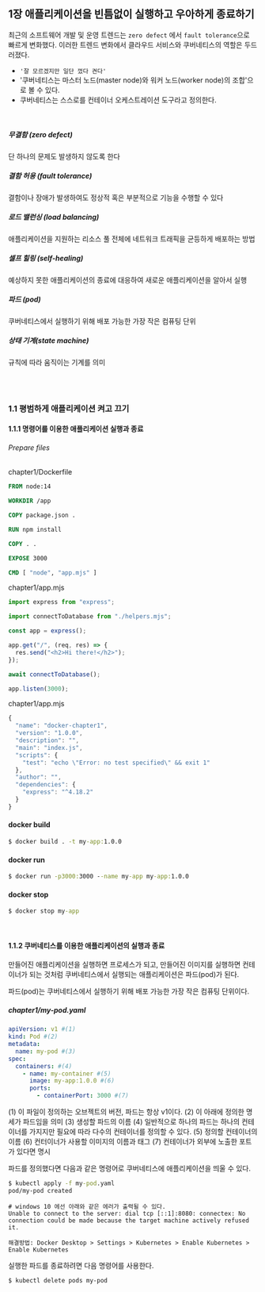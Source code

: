 ## 1장 애플리케이션을 빈틈없이 실행하고 우아하게 종료하기

최근의 소프트웨어 개발 및 운영 트렌드는 `zero defect` 에서 `fault tolerance`으로 빠르게 변화했다. 이러한 트렌드 변화에서 클라우드 서비스와 쿠버네티스의 역할은 두드러졌다.

- `'잘 모르겠지만 일단 껐다 켠다'`
- '쿠버네티스는 마스터 노드(master node)와 워커 노드(worker node)의 조합'으로 볼 수 있다.
- 쿠버네티스는 스스로를 컨테이너 오케스트레이션 도구라고 정의한다.

<br/>

##### 무결함 (zero defect)

단 하나의 문제도 발생하지 않도록 한다

##### 결함 허용 (fault tolerance)

결함이나 장애가 발생하여도 정상적 혹은 부분적으로 기능을 수행할 수 있다

##### 로드 밸런싱 (load balancing)

애플리케이션을 지원하는 리소스 풀 전체에 네트워크 트래픽을 균등하게 배포하는 방법

##### 셀프 힐링 (self-healing)

예상하지 못한 애플리케이션의 종료에 대응하여 새로운 애플리케이션을 알아서 실행

##### 파드 (pod)

쿠버네티스에서 실행하기 위해 배포 가능한 가장 작은 컴퓨팅 단위

##### 상태 기계(state machine)

규칙에 따라 움직이는 기계를 의미

<br/>

<br/>

### 1.1 평범하게 애플리케이션 켜고 끄기

#### 1.1.1 명령어를 이용한 애플리케이션 실행과 종료

###### Prepare files

chapter1/Dockerfile

```dockerfile
FROM node:14

WORKDIR /app

COPY package.json .

RUN npm install

COPY . .

EXPOSE 3000

CMD [ "node", "app.mjs" ]
```

chapter1/app.mjs

```js
import express from "express";

import connectToDatabase from "./helpers.mjs";

const app = express();

app.get("/", (req, res) => {
  res.send("<h2>Hi there!</h2>");
});

await connectToDatabase();

app.listen(3000);
```

chapter1/app.mjs

```js
{
  "name": "docker-chapter1",
  "version": "1.0.0",
  "description": "",
  "main": "index.js",
  "scripts": {
    "test": "echo \"Error: no test specified\" && exit 1"
  },
  "author": "",
  "dependencies": {
    "express": "^4.18.2"
  }
}

```

#### docker build

```cmd
$ docker build . -t my-app:1.0.0
```

#### docker run

```cmd
$ docker run -p3000:3000 --name my-app my-app:1.0.0
```

#### docker stop

```cmd
$ docker stop my-app
```

<br/>

#### 1.1.2 쿠버네티스를 이용한 애플리케이션의 실행과 종료

만들어진 애플리케이션을 실행하면 프로세스가 되고, 만들어진 이미지를 실행하면 컨테이너가 되는 것처럼 쿠버네티스에서 실행되는 애플리케이션은 파드(pod)가 된다.

파드(pod)는 쿠버네티스에서 실행하기 위해 배포 가능한 가장 작은 컴퓨팅 단위이다.

##### chapter1/my-pod.yaml

```yaml
apiVersion: v1 #(1)
kind: Pod #(2)
metadata:
  name: my-pod #(3)
spec:
  containers: #(4)
    - name: my-container #(5)
      image: my-app:1.0.0 #(6)
      ports:
        - containerPort: 3000 #(7)
```

(1) 이 파일이 정의하는 오브젝트의 버전, 파드는 항상 v1이다.
(2) 이 아래에 정의한 명세가 파드임을 의미
(3) 생성할 파드의 이름
(4) 일반적으로 하나의 파드는 하나의 컨테이너를 가지지만 필요에 따라 다수의 컨테이너를 정의할 수 있다.
(5) 정의할 컨테이너의 이름
(6) 컨터이너가 사용할 이미지의 이름과 태그
(7) 컨테이너가 외부에 노출한 포트가 있다면 명시

파드를 정의했다면 다음과 같은 명령어로 쿠버네티스에 애플리케이션을 띄울 수 있다.

```cmd
$ kubectl apply -f my-pod.yaml
pod/my-pod created
```

```
# windows 10 에선 아래와 같은 에러가 출력될 수 있다.
Unable to connect to the server: dial tcp [::1]:8080: connectex: No connection could be made because the target machine actively refused it.

해결방법: Docker Desktop > Settings > Kubernetes > Enable Kubernetes > Enable Kubernetes
```

실행한 파드를 종료하려면 다음 명령어를 사용한다.

```
$ kubectl delete pods my-pod
```

<br/>
